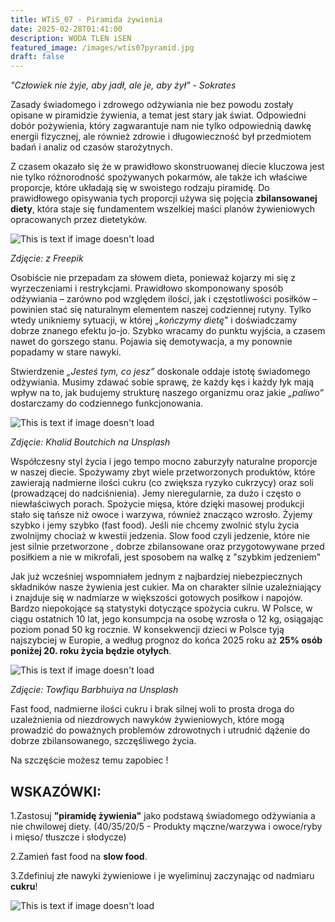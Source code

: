 ```yaml
---
title: WTiS_07 - Piramida żywienia
date: 2025-02-28T01:41:00
description: WODA TLEN iSEN
featured_image: /images/wtis07pyramid.jpg
draft: false
---
```

_"Człowiek nie żyje, aby jadł, ale je, aby żył" - Sokrates_

Zasady świadomego i zdrowego odżywiania nie bez powodu zostały opisane w piramidzie żywienia, a temat jest stary jak świat. Odpowiedni dobór pożywienia, który zagwarantuje nam nie tylko odpowiednią dawkę energii fizycznej, ale również zdrowie i długowieczność był przedmiotem badań i analiz od czasów starożytnych.

Z czasem okazało się że w prawidłowo skonstruowanej diecie kluczowa jest nie tylko różnorodność spożywanych pokarmów, ale także ich właściwe proporcje, które układają się w swoistego rodzaju piramidę. Do prawidłowego opisywania tych proporcji używa się pojęcia **zbilansowanej diety**, która staje się fundamentem wszelkiej maści planów żywieniowych opracowanych przez dietetyków.

![This is text if image doesn't load](/images/wtis07foodpyramid.jpg "nazwa")

_Zdjęcie: z Freepik_

Osobiście nie przepadam za słowem dieta, ponieważ kojarzy mi się z wyrzeczeniami i restrykcjami. Prawidłowo skomponowany sposób odżywiania – zarówno pod względem ilości, jak i częstotliwości posiłków – powinien stać się naturalnym elementem naszej codziennej rutyny. Tylko wtedy unikniemy sytuacji, w której _„kończymy dietę”_ i doświadczamy dobrze znanego efektu jo-jo. Szybko wracamy do punktu wyjścia, a czasem nawet do gorszego stanu. Pojawia się demotywacja, a my ponownie popadamy w stare nawyki.

Stwierdzenie _„Jesteś tym, co jesz”_ doskonale oddaje istotę świadomego odżywiania. Musimy zdawać sobie sprawę, że każdy kęs i każdy łyk mają wpływ na to, jak budujemy strukturę naszego organizmu oraz jakie _„paliwo”_ dostarczamy do codziennego funkcjonowania.

![This is text if image doesn't load](/images/wtis07fastfood.jpg "nazwa")

_Zdjęcie: Khalid Boutchich na Unsplash_

Współczesny styl życia i jego tempo mocno zaburzyły naturalne proporcje w naszej diecie. Spożywamy zbyt wiele przetworzonych produktów, które zawierają nadmierne ilości cukru (co zwiększa ryzyko cukrzycy) oraz soli (prowadzącej do nadciśnienia). Jemy nieregularnie, za dużo i często o niewłaściwych porach. Spożycie mięsa, które dzięki masowej produkcji stało się tańsze niż owoce i warzywa, również znacząco wzrosło. Żyjemy szybko i jemy szybko (fast food). Jeśli nie chcemy zwolnić stylu życia zwolnijmy chociaż w kwestii jedzenia. Slow food czyli jedzenie, które nie jest silnie przetworzone , dobrze zbilansowane oraz przygotowywane przed posiłkiem a nie w mikrofali, jest sposobem na walkę z "szybkim jedzeniem"

Jak już wcześniej wspomniałem jednym z najbardziej niebezpiecznych składników nasze żywienia jest cukier. Ma on charakter silnie uzależniający i znajduje się w nadmiarze w większości gotowych posiłkow i napojów. Bardzo niepokojące są statystyki dotyczące spożycia cukru. W Polsce, w ciągu ostatnich 10 lat, jego konsumpcja na osobę wzrosła o 12 kg, osiągając poziom ponad 50 kg rocznie. W konsekwencji dzieci w Polsce tyją najszybciej w Europie, a według prognoz do końca 2025 roku aż **25% osób poniżej 20. roku życia będzie otyłych**.

![This is text if image doesn't load](/images/wtis07fat.jpg "nazwa")

_Zdjęcie: Towfiqu Barbhuiya na Unsplash_

Fast food, nadmierne ilości cukru i brak silnej woli to prosta droga do uzależnienia od niezdrowych nawyków żywieniowych, które mogą prowadzić do poważnych problemów zdrowotnych i utrudnić dążenie do dobrze zbilansowanego, szczęśliwego życia. 

Na szczęście możesz temu zapobiec ! 

## **WSKAZÓWKI:**

1.Zastosuj **"piramidę żywienia"** jako podstawą świadomego odżywiania a nie chwilowej diety. (40/35/20/5 - Produkty mączne/warzywa i owoce/ryby i mięso/ tłuszcze i słodycze)

2.Zamień fast food na **slow food**.

3.Zdefiniuj złe nawyki żywieniowe i je wyeliminuj zaczynając od nadmiaru **cukru**!

![This is text if image doesn't load](/images/WTiS_piktogram.png "nazwa")
